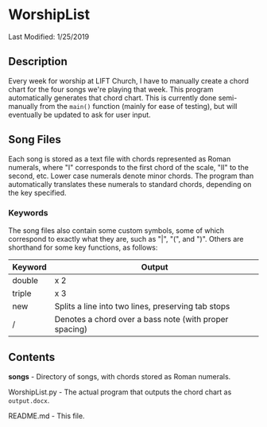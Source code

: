 # WorshipList
Last Modified: 1/25/2019

## Description

Every week for worship at LIFT Church, I have to manually create a chord chart for the four songs we're playing that week. This program automatically generates that chord chart. This is currently done semi-manually from the `main()` function (mainly for ease of testing), but will eventually be updated to ask for user input.

## Song Files

Each song is stored as a text file with chords represented as Roman numerals, where "I" corresponds to the first chord of the scale, "II" to the second, etc. Lower case numerals denote minor chords. The program than automatically translates these numerals to standard chords, depending on the key specified. 

### Keywords

The song files also contain some custom symbols, some of which correspond to exactly what they are, such as "|", "(", and ")". Others are shorthand for some key functions, as follows:

| Keyword | Output |
|---|---|
|double|x 2|
|triple|x 3|
|new|Splits a line into two lines, preserving tab stops|
|/|Denotes a chord over a bass note (with proper spacing)|

## Contents

**songs**
    - Directory of songs, with chords stored as Roman numerals.

WorshipList.py
    - The actual program that outputs the chord chart as `output.docx`.

README.md
    - This file.